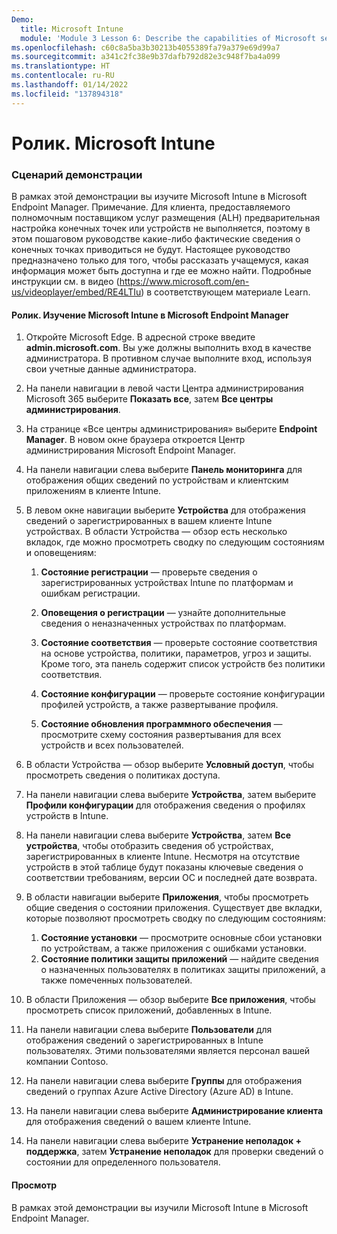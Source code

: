 ```yaml
---
Demo:
  title: Microsoft Intune
  module: 'Module 3 Lesson 6: Describe the capabilities of Microsoft security solutions: Describe endpoint security with Microsoft Intune'
ms.openlocfilehash: c60c8a5ba3b30213b4055389fa79a379e69d99a7
ms.sourcegitcommit: a341c2fc38e9b37dafb792d82e3c948f7ba4a099
ms.translationtype: HT
ms.contentlocale: ru-RU
ms.lasthandoff: 01/14/2022
ms.locfileid: "137894318"
---
```

# <a name="demo-microsoft-intune"></a>Ролик. Microsoft Intune

### <a name="demo-scenario"></a>Сценарий демонстрации

В рамках этой демонстрации вы изучите Microsoft Intune в Microsoft Endpoint Manager. Примечание. Для клиента, предоставляемого полномочным поставщиком услуг размещения (ALH) предварительная настройка конечных точек или устройств не выполняется, поэтому в этом пошаговом руководстве какие-либо фактические сведения о конечных точках приводиться не будут. Настоящее руководство предназначено только для того, чтобы рассказать учащемуся, какая информация может быть доступна и где ее можно найти.  Подробные инструкции см. в видео (<https://www.microsoft.com/en-us/videoplayer/embed/RE4LTIu>) в соответствующем материале Learn.



#### <a name="demo-explore-microsoft-intune-in-microsoft-endpoint-manager"></a>Ролик. Изучение Microsoft Intune в Microsoft Endpoint Manager

1. Откройте Microsoft Edge. В адресной строке введите **admin.microsoft.com**.  Вы уже должны выполнить вход в качестве администратора.  В противном случае выполните вход, используя свои учетные данные администратора.

1. На панели навигации в левой части Центра администрирования Microsoft 365 выберите **Показать все**, затем **Все центры администрирования**.

1. На странице «Все центры администрирования» выберите **Endpoint Manager**.  В новом окне браузера откроется Центр администрирования Microsoft Endpoint Manager.

1. На панели навигации слева выберите **Панель мониторинга** для отображения общих сведений по устройствам и клиентским приложениям в клиенте Intune.

1. В левом окне навигации выберите **Устройства** для отображения сведений о зарегистрированных в вашем клиенте Intune устройствах. В области Устройства — обзор есть несколько вкладок, где можно просмотреть сводку по следующим состояниям и оповещениям:
    1. **Состояние регистрации** — проверьте сведения о зарегистрированных устройствах Intune по платформам и ошибкам регистрации.
    
    1. **Оповещения о регистрации** — узнайте дополнительные сведения о неназначенных устройствах по платформам.
    1. **Состояние соответствия** — проверьте состояние соответствия на основе устройства, политики, параметров, угроз и защиты. Кроме того, эта панель содержит список устройств без политики соответствия.
    1. **Состояние конфигурации** — проверьте состояние конфигурации профилей устройств, а также развертывание профиля.
    1. **Состояние обновления программного обеспечения** — просмотрите схему состояния развертывания для всех устройств и всех пользователей.

1. В области Устройства — обзор выберите **Условный доступ**, чтобы просмотреть сведения о политиках доступа.

1. На панели навигации слева выберите **Устройства**, затем выберите **Профили конфигурации** для отображения сведения о профилях устройств в Intune.

1. На панели навигации слева выберите **Устройства**, затем **Все устройства**, чтобы отобразить сведения об устройствах, зарегистрированных в клиенте Intune.  Несмотря на отсутствие устройств в этой таблице будут показаны ключевые сведения о соответствии требованиям, версии ОС и последней дате возврата.

1. В области навигации выберите **Приложения**, чтобы просмотреть общие сведения о состоянии приложения. Существует две вкладки, которые позволяют просмотреть сводку по следующим состояниям:
    1. **Состояние установки** — просмотрите основные сбои установки по устройствам, а также приложения с ошибками установки.
    1. **Состояние политики защиты приложений** — найдите сведения о назначенных пользователях в политиках защиты приложений, а также помеченных пользователей.

1. В области Приложения — обзор выберите **Все приложения**, чтобы просмотреть список приложений, добавленных в Intune.

1. На панели навигации слева выберите **Пользователи** для отображения сведений о зарегистрированных в Intune пользователях. Этими пользователями является персонал вашей компании Contoso.

1. На панели навигации слева выберите **Группы** для отображения сведений о группах Azure Active Directory (Azure AD) в Intune.

1. На панели навигации слева выберите **Администрирование клиента** для отображения сведений о вашем клиенте Intune.

1. На панели навигации слева выберите **Устранение неполадок + поддержка**, затем **Устранение неполадок** для проверки сведений о состоянии для определенного пользователя.

#### <a name="review"></a>Просмотр

В рамках этой демонстрации вы изучили Microsoft Intune в Microsoft Endpoint Manager.
